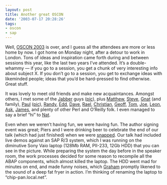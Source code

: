 ```yaml
---
layout: post
title: Another great OSCON
date: '2003-07-17 20:28:26'
tags:
- oscon
- sap
---
```



Well, [OSCON 2003](http://conferences.oreilly.com/oscon2003) is over, and I guess all the attendees are more or less home by now. I got home on Monday night, after a detour to work in London. Tons of ideas and inspiration came forth during and between sessions this year, like the last two years I’ve attended. It’s a double-whammy — if you go to a session, you get a chunk of very interesting info about subject X. If you don’t go to a session, you get to exchange ideas with likeminded people; ideas that you’d be hard-pressed to find otherwise. Great stuff.

It was lovely to meet old friends and make new acquaintances. Amongst others, I met some of the [Jabber](http://www.jabber.org/) guys ([pic](http://www.flickr.com/photos/qmacro/3473111485/in/set-72157617306067120/ "pic of some of the Jabber guys")), plus [Matthew](http://www.silent-penguin.com/ "Matthew Langham"), [Steve](http://fooworks.com/ "Steve Mallett"), [Gnat](http://use.perl.org/%7Egnat/journal/ "Nat Torkington") (and family), [Paul](http://www.prescod.net/ "Paul Prescod") ([pic](http://www.flickr.com/photos/qmacro/3473113509/in/set-72157617306067120/ "pic of Paul Prescod and DJ Adams")), [Randy](http://www.rjray.org/ "Randy J Ray"), [Edd](http://usefulinc.com/edd/blog "Edd Dumbill"), [Dave](http://www.ilrt.bristol.ac.uk/people/cmdjb/ "Dave Beckett"), [Rael](http://www.raelity.org/ "Rael Dornfest"), [Christian](http://www.devspace.com/index.idx "Christian Gross"), [Geoff](http://conferences.oreillynet.com/cs/os2003/view/e_spkr/681 "Geoff Young"), [Tom](http://www.perl.com/pub/au/Christiansen_Tom "Tom Christiansen"), [Joe](http://use.perl.org/%7Ejjohn/journal/ "Joe Johnston"), [Leon](http://use.perl.org/%7Eacme/journal "Leon Brocard"), [Ask](http://www.askbjoernhansen.com/ "Ask Bjorn Hansen"), [James](http://search.cpan.org/author/JDUNCAN/ "James Duncan"), and plenty of other Perl and O’Reilly folk. I even managed to say a brief “hi” to [Nat](http://nat.org/ "Nat Friedman").

Even when we weren’t having fun, we were having fun. The author signing event was great; Piers and I were drinking beer to celebrate the end of our talk (which had just finished) when we were [snapped](http://www.oreillynet.com/pub/a/network/2003/07/10/photos1.html?page=2 "Piers and me relaxing after our talk"). Our talk had included live demos against an SAP R/3 system, which I was running on the diminutive Sony Vaio laptop (128Mb RAM, PII-233, 12Gb HDD) that you can see in the picture. While preparing the system the day before in the speaker room, the work processes decided for some reason to recompile all the ABAP components, which almost killed the laptop. The HDD went mad for minutes on end, and made funny noises, which [Graham](http://search.cpan.org/author/GBARR/ "Graham Barr") promptly likened to the sound of a deep fat fryer in action. I’m thinking of renaming the laptop to “chip-pan.local.net”.


